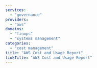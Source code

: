 ```yaml
---
services:
  - "governance"
providers:
  - "aws"
domains:
  - "finops"
  - "systems management"
categories:
  - "cost management"
title: "AWS Cost and Usage Report"
linkTitle: "AWS Cost and Usage Report"
---
```

